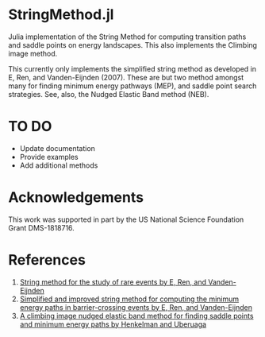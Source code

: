 # StringMethod.jl
Julia implementation of the String Method for computing transition paths and
saddle points on energy landscapes.  This also implements the Climbing image
method.

This currently only implements the simplified string method as developed in E,
Ren, and Vanden-Eijnden (2007).  These are but two method amongst many for
finding minimum energy pathways (MEP), and saddle point search strategies.  See,
also, the Nudged Elastic Band method (NEB).

# TO DO
* Update documentation
* Provide examples
* Add additional methods

# Acknowledgements
This work was supported in part by the US National Science Foundation Grant DMS-1818716.

# References
1. [String method for the study of rare events by E, Ren, and Vanden-Eijnden](https://doi.org/10.1103/PhysRevB.66.052301)
2. [Simplified and improved string method for computing the minimum energy paths in barrier-crossing events by E, Ren, and Vanden-Eijnden](https://aip.scitation.org/doi/10.1063/1.2720838)
3. [A climbing image nudged elastic band method for finding saddle points and minimum energy paths by Henkelman and Uberuaga](https://doi.org/10.1063/1.1329672)
